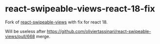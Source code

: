 # react-swipeable-views-react-18-fix

Fork of [react-swipeable-views](https://www.npmjs.com/package/react-swipeable-views) with fix for react 18.

Will be useless after https://github.com/oliviertassinari/react-swipeable-views/pull/668 merge.

